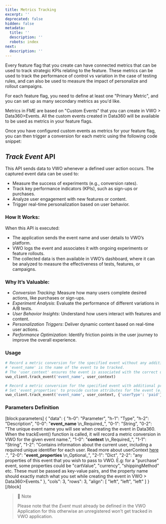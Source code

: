 ```yaml
---
title: Metrics Tracking
excerpt: ''
deprecated: false
hidden: false
metadata:
  title: ''
  description: ''
  robots: index
next:
  description: ''
---
```

Every feature flag that you create can have connected metrics that can be used to track strategic KPIs relating to the feature. These metrics can be used to track the performance of control vs variation in the case of testing rules, and can also be used to measure the impact of personalize and rollout campaigns.

For each feature flag, you need to define at least one "Primary Metric", and you can set up as many secondary metrics as you'd like. 

Metrics in FME are based on "Custom Events" that you can create in VWO > Data360>Events. All the custom events created in Data360 will be available to be used as metrics in your feature flags. 

Once you have configured custom events as metrics for your feature flag, you can then trigger a conversion for each metric using the following code snippet: 

## _**Track Event**_ API

This API sends data to VWO whenever a defined user action occurs. The captured event data can be used to:

- Measure the success of experiments (e.g., conversion rates).
- Track key performance indicators (KPIs), such as sign-ups or purchases.
- Analyze user engagement with new features or content.
- Trigger real-time personalization based on user behavior.

### How It Works:

When this API is executed:

- The application sends the event name and user details to VWO’s platform.
- VWO logs the event and associates it with ongoing experiments or feature rollouts.
- The collected data is then available in VWO’s dashboard, where it can be analyzed to measure the effectiveness of tests, features, or campaigns.

### Why It’s Valuable:

- _Conversion Tracking_: Measure how many users complete desired actions, like purchases or sign-ups.
- _Experiment Analysis_: Evaluate the performance of different variations in A/B tests.
- _User Behavior Insights_: Understand how users interact with features and content.
- _Personalization Triggers_: Deliver dynamic content based on real-time user actions.
- _Performance Optimization_: Identify friction points in the user journey to improve the overall experience.

### Usage

```python Python
# Record a metric conversion for the specified event without any additional properties.
# 'event_name' is the name of the event to be tracked.
# The 'user_context' ensures the event is associated with the correct user.
vwo_client.track_event('event_name', user_context)

# Record a metric conversion for the specified event with additional properties.
# Set 'event_properties' to provide custom attributes for the event (e.g., 'userType' to specify the type of user).
vwo_client.track_event('event_name', user_context, {'userType': 'paid'})

```

### Parameters Definition

[block:parameters]
{
  "data": {
    "h-0": "Parameter",
    "h-1": "Type",
    "h-2": "Description",
    "0-0": "**event_name**  \n_Required_",
    "0-1": "String",
    "0-2": "The unique event name you will see when creating the event in Data360. When the trackEvent() function is called, it will record a metric conversion in VWO for the given event name.",
    "1-0": "**context**  \n_Required_",
    "1-1": "String",
    "1-2": "Contains information about the current user, including a required unique identifier for each user. Read more about userContext [here](https://developers.vwo.com/v2/docs/fme-python-context) .",
    "2-0": "**event_properties**  \n_Optional_",
    "2-1": "Dict",
    "2-2": "any properties of this event that you wish to pass to VWO. E.g: for a \"purchase\" event, some properties could be \"cartValue\", \"currency\", \"shippingMethod\" etc. These must be passed as key-value pairs, and the property name should exactly match what you set while creating the event in VWO > Data360>Events."
  },
  "cols": 3,
  "rows": 3,
  "align": [
    "left",
    "left",
    "left"
  ]
}
[/block]


> 🚧 Note
> 
> Please note that the _Event_ must already be defined in the VWO Application for this otherwise an unregistered won't get tracked in VWO application.